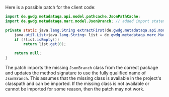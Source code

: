 Here is a possible patch for the client code:
```java
import de.gwdg.metadataqa.api.model.pathcache.JsonPathCache;
import de.gwdg.metadataqa.marc.model.JsonBranch; // added import statement

private static java.lang.String extractFirst(de.gwdg.metadataqa.api.model.pathcache.JsonPathCache cache, de.gwdg.metadataqa.marc.model.JsonBranch branch) {
    java.util.List<java.lang.String> list = de.gwdg.metadataqa.marc.MarcFactory.extractList(cache, branch);
    if (!list.isEmpty())
        return list.get(0);

    return null;
}
```
The patch imports the missing `JsonBranch` class from the correct package and updates the method signature to use the fully qualified name of `JsonBranch`. This assumes that the missing class is available in the project's classpath and can be imported. If the missing class is not available or cannot be imported for some reason, then the patch may not work.